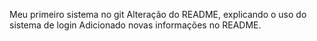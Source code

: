 Meu primeiro sistema no git
Alteração do README, explicando o uso do sistema de login
Adicionado novas informações no README.
